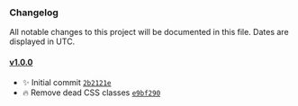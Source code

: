 ### Changelog

All notable changes to this project will be documented in this file. Dates are displayed in UTC.

#### [v1.0.0](https://github.com/Adyen/lume/compare/v0.10.0...v1.0.0)

- ✨ Initial commit [`2b2121e`](https://github.com/Adyen/lume/commit/2b2121e41cc25aa08c81382901627f5aba473ce5)
- 🔥 Remove dead CSS classes [`e9bf290`](https://github.com/Adyen/lume/commit/e9bf2909327d0d0fc12b674fe1c378f157fdd466)
